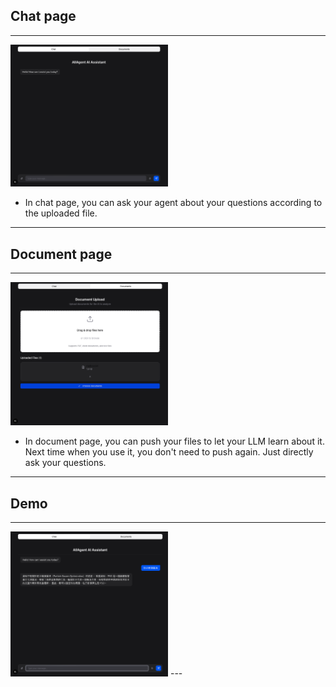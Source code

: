 ## Chat page
---
<img src="https://github.com/Allenwang2004/Allagent/blob/main/img/截圖%202025-04-26%20上午10.23.25.png" width = 50%>

- In chat page, you can ask your agent about your questions according to the uploaded file.
---

## Document page
---
<img src="https://github.com/Allenwang2004/Allagent/blob/main/img/截圖%202025-04-26%20上午10.24.32.png" width = 50%>

- In document page, you can push your files to let your LLM learn about it. Next time when you use it, you don't need to push again. Just directly ask your questions.
---

## Demo
---
<img src="https://github.com/Allenwang2004/Allagent/blob/main/img/截圖%202025-04-26%20上午10.27.45.png" width = 50%>
---
